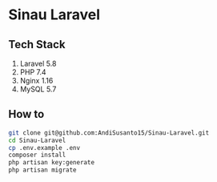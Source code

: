 # Sinau Laravel

## Tech Stack

1. Laravel 5.8
1. PHP 7.4
1. Nginx 1.16
1. MySQL 5.7

## How to

```sh
git clone git@github.com:AndiSusanto15/Sinau-Laravel.git
cd Sinau-Laravel
cp .env.example .env
composer install
php artisan key:generate
php artisan migrate
```
